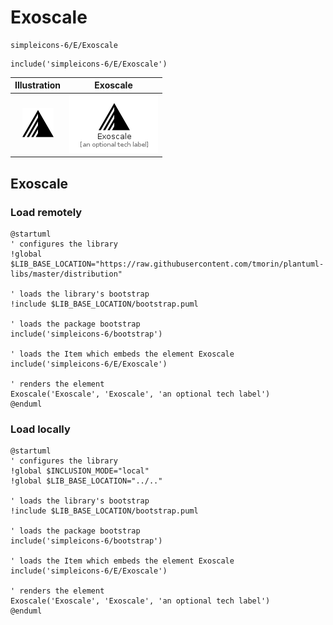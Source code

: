 # Exoscale


```text
simpleicons-6/E/Exoscale
```

```text
include('simpleicons-6/E/Exoscale')
```



| Illustration | Exoscale |
| :---: | :---: |
| ![illustration for Illustration](../../simpleicons-6/E/Exoscale.png) | ![illustration for Exoscale](../../simpleicons-6/E/Exoscale.Local.png) |




## Exoscale

### Load remotely
```plantuml
@startuml
' configures the library
!global $LIB_BASE_LOCATION="https://raw.githubusercontent.com/tmorin/plantuml-libs/master/distribution"

' loads the library's bootstrap
!include $LIB_BASE_LOCATION/bootstrap.puml

' loads the package bootstrap
include('simpleicons-6/bootstrap')

' loads the Item which embeds the element Exoscale
include('simpleicons-6/E/Exoscale')

' renders the element
Exoscale('Exoscale', 'Exoscale', 'an optional tech label')
@enduml
```

### Load locally
```plantuml
@startuml
' configures the library
!global $INCLUSION_MODE="local"
!global $LIB_BASE_LOCATION="../.."

' loads the library's bootstrap
!include $LIB_BASE_LOCATION/bootstrap.puml

' loads the package bootstrap
include('simpleicons-6/bootstrap')

' loads the Item which embeds the element Exoscale
include('simpleicons-6/E/Exoscale')

' renders the element
Exoscale('Exoscale', 'Exoscale', 'an optional tech label')
@enduml
```

